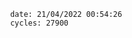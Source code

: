 

                date: 21/04/2022 00:54:26
                cycles: 27900

                         